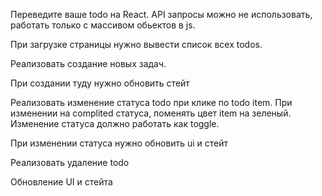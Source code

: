 Переведите ваше todo на React. API запросы можно не использовать, работать только с массивом обьектов в js.

При загрузке страницы нужно вывести список всех todos.

Реализовать создание новых задач.

При создании туду нужно обновить стейт

Реализовать изменение статуса todo при клике по todo item. При изменении на complited статуса, поменять цвет item на зеленый. Изменение статуса должно работать как toggle.

При изменении статуса нужно обновить ui и стейт

Реализовать удаление todo

Обновление UI и стейта
